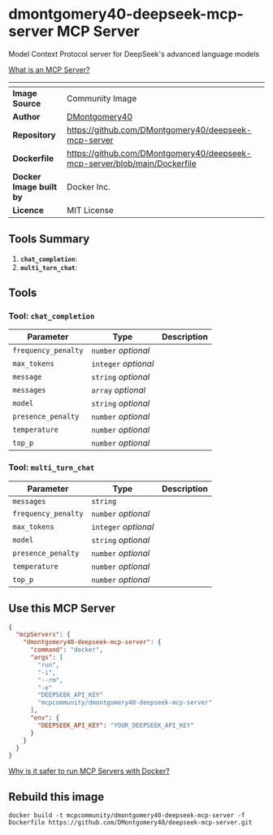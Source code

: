 # dmontgomery40-deepseek-mcp-server MCP Server

Model Context Protocol server for DeepSeek's advanced language models

[What is an MCP Server?](https://www.anthropic.com/news/model-context-protocol)

| <!-- --> | <!-- --> |
|-----------|---------|
| **Image Source** | Community Image |
| **Author** | [DMontgomery40](https://github.com/DMontgomery40) |
| **Repository** | https://github.com/DMontgomery40/deepseek-mcp-server |
| **Dockerfile** | https://github.com/DMontgomery40/deepseek-mcp-server/blob/main/Dockerfile |
| **Docker Image built by** | Docker Inc. |
| **Licence** | MIT License |

## Tools Summary

 1. **`chat_completion`**: 
 1. **`multi_turn_chat`**: 

## Tools

### Tool: **`chat_completion`**



| Parameter | Type | Description |
| - | - | - |
| `frequency_penalty` | `number` *optional* |  |
| `max_tokens` | `integer` *optional* |  |
| `message` | `string` *optional* |  |
| `messages` | `array` *optional* |  |
| `model` | `string` *optional* |  |
| `presence_penalty` | `number` *optional* |  |
| `temperature` | `number` *optional* |  |
| `top_p` | `number` *optional* |  |

### Tool: **`multi_turn_chat`**



| Parameter | Type | Description |
| - | - | - |
| `messages` | `string` |  |
| `frequency_penalty` | `number` *optional* |  |
| `max_tokens` | `integer` *optional* |  |
| `model` | `string` *optional* |  |
| `presence_penalty` | `number` *optional* |  |
| `temperature` | `number` *optional* |  |
| `top_p` | `number` *optional* |  |

## Use this MCP Server

```json
{
  "mcpServers": {
    "dmontgomery40-deepseek-mcp-server": {
      "command": "docker",
      "args": [
        "run",
        "-i",
        "--rm",
        "-e"
        "DEEPSEEK_API_KEY"
        "mcpcommunity/dmontgomery40-deepseek-mcp-server"
      ],
      "env": {
        "DEEPSEEK_API_KEY": "YOUR_DEEPSEEK_API_KEY"
      }
    }
  }
}
```

[Why is it safer to run MCP Servers with Docker?](https://www.docker.com/blog/the-model-context-protocol-simplifying-building-ai-apps-with-anthropic-claude-desktop-and-docker/)

## Rebuild this image

```console
docker build -t mcpcommunity/dmontgomery40-deepseek-mcp-server -f Dockerfile https://github.com/DMontgomery40/deepseek-mcp-server.git
```

